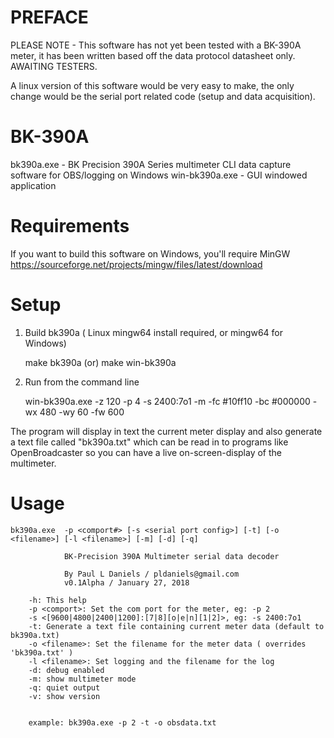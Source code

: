 # PREFACE

PLEASE NOTE - This software has not yet been tested with a BK-390A meter, it has been written based off the data protocol datasheet only.   AWAITING TESTERS.

A linux version of this software would be very easy to make, the only change would be the serial port related code (setup and data acquisition).


# BK-390A
bk390a.exe - BK Precision 390A Series multimeter CLI data capture software for OBS/logging on Windows
win-bk390a.exe - GUI windowed application

# Requirements

If you want to build this software on Windows, you'll require MinGW https://sourceforge.net/projects/mingw/files/latest/download

# Setup

1) Build bk390a ( Linux mingw64 install required, or mingw64 for Windows)

	make bk390a
	(or)
	make win-bk390a
	


3) Run from the command line

	win-bk390a.exe -z 120 -p 4 -s 2400:7o1 -m -fc #10ff10 -bc #000000 -wx 480 -wy 60 -fw 600

The program will display in text the current meter display and also generate a text file called "bk390a.txt" which can be read in to programs like OpenBroadcaster so you can have a live on-screen-display of the multimeter.

# Usage
	bk390a.exe  -p <comport#> [-s <serial port config>] [-t] [-o <filename>] [-l <filename>] [-m] [-d] [-q]

                BK-Precision 390A Multimeter serial data decoder

                By Paul L Daniels / pldaniels@gmail.com
                v0.1Alpha / January 27, 2018

        -h: This help
        -p <comport>: Set the com port for the meter, eg: -p 2
        -s <[9600|4800|2400|1200]:[7|8][o|e|n][1|2]>, eg: -s 2400:7o1
        -t: Generate a text file containing current meter data (default to bk390a.txt)
        -o <filename>: Set the filename for the meter data ( overrides 'bk390a.txt' )
        -l <filename>: Set logging and the filename for the log
        -d: debug enabled
        -m: show multimeter mode
        -q: quiet output
        -v: show version


        example: bk390a.exe -p 2 -t -o obsdata.txt


